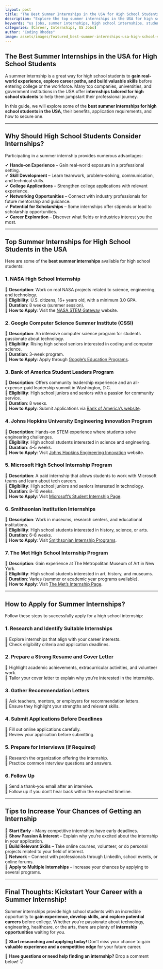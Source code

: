 ```yaml
---
layout: post
title: "The Best Summer Internships in the USA for High School Students"
description: "Explore the top summer internships in the USA for high school students. Learn how to apply, eligibility requirements, and benefits of these programs."
keywords: "us jobs, summer internships, high school internships, student jobs USA, internship programs, career opportunities for teens"
categories: [Career, Internships, US Jobs]
author: "Coding Rhodes"
image: assets/images/featured_best-summer-internships-usa-high-school-students.webp
---
```


## **The Best Summer Internships in the USA for High School Students**

A summer internship is a great way for high school students to **gain real-world experience, explore career paths, and build valuable skills** before entering college or the workforce. Many top companies, universities, and government institutions in the USA offer **internships tailored for high school students** to help them jumpstart their professional journey.

In this guide, we will explore some of the **best summer internships for high school students in the USA**, their benefits, application requirements, and how to secure one.

---

## **Why Should High School Students Consider Internships?**

Participating in a summer internship provides numerous advantages:

✔ **Hands-on Experience** – Gain real-world exposure in a professional setting. \
✔ **Skill Development** – Learn teamwork, problem-solving, communication, and technical skills. \
✔ **College Applications** – Strengthen college applications with relevant experience. \
✔ **Networking Opportunities** – Connect with industry professionals for future mentorship and guidance. \
✔ **Potential for Scholarships** – Some internships offer stipends or lead to scholarship opportunities. \
✔ **Career Exploration** – Discover what fields or industries interest you the most. 

---

## **Top Summer Internships for High School Students in the USA**

Here are some of the **best summer internships** available for high school students:

### **1. NASA High School Internship**
🔹 **Description**: Work on real NASA projects related to science, engineering, and technology. \
🔹 **Eligibility**: U.S. citizens, 16+ years old, with a minimum 3.0 GPA. \
🔹 **Duration**: 8 weeks (summer session). \
🔹 **How to Apply**: Visit the [NASA STEM Gateway](https://intern.nasa.gov/) website. 

### **2. Google Computer Science Summer Institute (CSSI)**
🔹 **Description**: An intensive computer science program for students passionate about technology. \
🔹 **Eligibility**: Rising high school seniors interested in coding and computer science. \
🔹 **Duration**: 3-week program. \
🔹 **How to Apply**: Apply through [Google’s Education Programs](https://buildyourfuture.withgoogle.com/programs). 

### **3. Bank of America Student Leaders Program**
🔹 **Description**: Offers community leadership experience and an all-expense-paid leadership summit in Washington, D.C. \
🔹 **Eligibility**: High school juniors and seniors with a passion for community service. \
🔹 **Duration**: 8 weeks. \
🔹 **How to Apply**: Submit applications via [Bank of America’s website](https://about.bankofamerica.com/en/making-an-impact/student-leaders). 

### **4. Johns Hopkins University Engineering Innovation Program**
🔹 **Description**: Hands-on STEM experience where students solve engineering challenges. \
🔹 **Eligibility**: High school students interested in science and engineering. \
🔹 **Duration**: 4–5 weeks. \
🔹 **How to Apply**: Visit [Johns Hopkins Engineering Innovation](https://ei.jhu.edu/) website. 

### **5. Microsoft High School Internship Program**
🔹 **Description**: A paid internship that allows students to work with Microsoft teams and learn about tech careers. \
🔹 **Eligibility**: High school juniors and seniors interested in technology. \
🔹 **Duration**: 8–10 weeks. \
🔹 **How to Apply**: Visit [Microsoft’s Student Internship Page](https://careers.microsoft.com/students/us/en/ushighschoolinternship). 

### **6. Smithsonian Institution Internships**
🔹 **Description**: Work in museums, research centers, and educational institutions. \
🔹 **Eligibility**: High school students interested in history, science, or arts. \
🔹 **Duration**: 6–8 weeks. \
🔹 **How to Apply**: Visit [Smithsonian Internship Programs](https://www.smithsonianofi.com/). 

### **7. The Met High School Internship Program**
🔹 **Description**: Gain experience at The Metropolitan Museum of Art in New York. \
🔹 **Eligibility**: High school students interested in art, history, and museums. \
🔹 **Duration**: Varies (summer or academic year programs available). \
🔹 **How to Apply**: Visit [The Met’s Internship Page](https://www.metmuseum.org/learn/educators-and-students/internships). 

---

## **How to Apply for Summer Internships?**

Follow these steps to successfully apply for a high school internship:

### **1. Research and Identify Suitable Internships**
🔹 Explore internships that align with your career interests. \
🔹 Check eligibility criteria and application deadlines. 

### **2. Prepare a Strong Resume and Cover Letter**
🔹 Highlight academic achievements, extracurricular activities, and volunteer work. \
🔹 Tailor your cover letter to explain why you're interested in the internship. 

### **3. Gather Recommendation Letters**
🔹 Ask teachers, mentors, or employers for recommendation letters. \
🔹 Ensure they highlight your strengths and relevant skills. 

### **4. Submit Applications Before Deadlines**
🔹 Fill out online applications carefully. \
🔹 Review your application before submitting. 

### **5. Prepare for Interviews (If Required)**
🔹 Research the organization offering the internship. \
🔹 Practice common interview questions and answers. 

### **6. Follow Up**
🔹 Send a thank-you email after an interview. \
🔹 Follow up if you don’t hear back within the expected timeline. 

---

## **Tips to Increase Your Chances of Getting an Internship**

📌 **Start Early** – Many competitive internships have early deadlines. \
📌 **Show Passion & Interest** – Explain why you’re excited about the internship in your application. \
📌 **Build Relevant Skills** – Take online courses, volunteer, or do personal projects related to your field of interest. \
📌 **Network** – Connect with professionals through LinkedIn, school events, or online forums. \
📌 **Apply to Multiple Internships** – Increase your chances by applying to several programs.

---

## **Final Thoughts: Kickstart Your Career with a Summer Internship!**

Summer internships provide high school students with an incredible opportunity to **gain experience, develop skills, and explore potential careers** before college. Whether you’re passionate about technology, engineering, healthcare, or the arts, there are plenty of **internship opportunities** waiting for you.

🚀 **Start researching and applying today!** Don’t miss your chance to gain **valuable experience and a competitive edge** for your future career.

💬 **Have questions or need help finding an internship?** Drop a comment below! 👇

